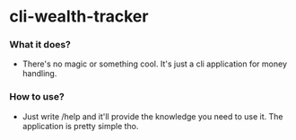 # cli-wealth-tracker

### What it does?
- There's no magic or something cool. It's just a cli application for money handling. 

### How to use?
- Just write /help and it'll provide the knowledge you need to use it. The application is pretty simple tho.
